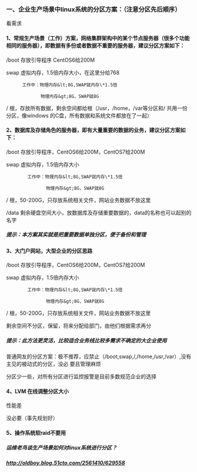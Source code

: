 ### 一、企业生产场景中linux系统的分区方案：（注意分区先后顺序）

看需求

#### 1、常规生产场景（工作）方案，网络集群架构中的某个节点服务器（很多个功能相同的服务器），即数据有多份或者数据不重要的服务器，建议分区方案如下：

/boot  存放引导程序 CentOS6给200M

swap  虚拟内存，1.5倍内存大小，在这里分给768

		  工作中：物理内存&lt;8G,SWAP就内存\*1.5倍

				 物理内存&gt;8G，SWAP就8G

/     根，存放所有数据，剩余空间都给根（/usr，/home，/var等分区和/ 共用一份分区，像windows          的C盘，所有数据和系统文件都放在了一起）

#### 2、数据库及存储角色的服务器，即有大量重要的数据的业务，建议分区方案如下：

/boot  存放引导程序，CentOS6给200M，CentOS7给200M

swap   虚拟内存，1.5倍内存大小

			工作中：物理内存&lt;8G,SWAP就内存\*1.5倍

				   物理内存&gt;8G，SWAP就8G

/      根，50-200G，只存放系统相关文件，网站业务数据不放这里

/data  剩余硬盘空间大小，放数据库及存储重要数据的，data的名称也可以起别的名字

##### 提示：本方案其实就是把重要数据单独分区，便于备份和管理

#### 3、大门户网站，大型企业的分区思路

/boot  存放引导程序，CentOS6给200M，CentOS7给200M

swap   虚拟内存，1.5倍内存大小

			工作中：物理内存&lt;8G,SWAP就内存\*1.5倍

				   物理内存&gt;8G，SWAP就8G

/      根，50-200G，只存放系统相关文件，网站业务数据不放这里

剩余空间不分区，保留，将来分配给部门，由他们根据需求再分

##### 提示：此方法更灵活，比较适合业务线比较多需求不确定的大企业使用

普通网友的分区方案：极不推荐，应禁止（/boot,swap,/,/home,/usr,/var）,没有主见的被动式的分区，没必    要且管理麻烦

分区少一些，对所有分区进行监控报警是目前多数规范企业的选择

#### 4、LVM 在线调整分区大小

性能差

没必要（事先规划好）

#### 5、操作系统软raid不要用

##### 运维老鸟谈生产场景如何对linux系统进行分区？

##### http://oldboy.blog.51cto.com/2561410/629558



